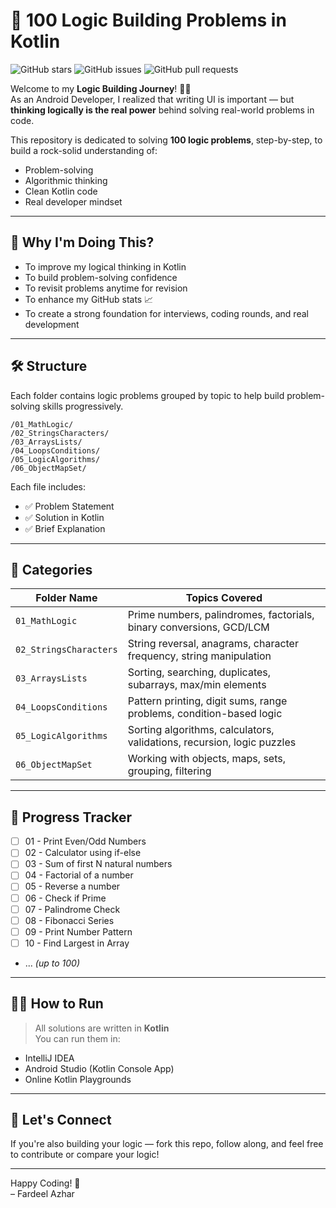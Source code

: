 # 🧠 100 Logic Building Problems in Kotlin

![GitHub stars](https://img.shields.io/github/stars/ChFardeelAzhar/100-Logic-Problems)
![GitHub issues](https://img.shields.io/github/issues/ChFardeelAzhar/100-Logic-Problems)
![GitHub pull requests](https://img.shields.io/github/issues-pr/ChFardeelAzhar/100-Logic-Problems)

Welcome to my **Logic Building Journey**! 👨‍💻  
As an Android Developer, I realized that writing UI is important — but **thinking logically is the real power** behind solving real-world problems in code.

This repository is dedicated to solving **100 logic problems**, step-by-step, to build a rock-solid understanding of:
- Problem-solving
- Algorithmic thinking
- Clean Kotlin code
- Real developer mindset

---

## 🚀 Why I'm Doing This?

- To improve my logical thinking in Kotlin
- To build problem-solving confidence
- To revisit problems anytime for revision
- To enhance my GitHub stats 📈
- To create a strong foundation for interviews, coding rounds, and real development

---

## 🛠 Structure

Each folder contains logic problems grouped by topic to help build problem-solving skills progressively.

```
/01_MathLogic/
/02_StringsCharacters/
/03_ArraysLists/
/04_LoopsConditions/
/05_LogicAlgorithms/
/06_ObjectMapSet/
```


Each file includes:
- ✅ Problem Statement
- ✅ Solution in Kotlin
- ✅ Brief Explanation

---

## 🧩 Categories

| Folder Name | Topics Covered |
|-------------|----------------|
| `01_MathLogic`         | Prime numbers, palindromes, factorials, binary conversions, GCD/LCM |
| `02_StringsCharacters` | String reversal, anagrams, character frequency, string manipulation |
| `03_ArraysLists`       | Sorting, searching, duplicates, subarrays, max/min elements |
| `04_LoopsConditions`   | Pattern printing, digit sums, range problems, condition-based logic |
| `05_LogicAlgorithms`   | Sorting algorithms, calculators, validations, recursion, logic puzzles |
| `06_ObjectMapSet`      | Working with objects, maps, sets, grouping, filtering |


---

## 📘 Progress Tracker

- [ ] 01 - Print Even/Odd Numbers  
- [ ] 02 - Calculator using if-else  
- [ ] 03 - Sum of first N natural numbers  
- [ ] 04 - Factorial of a number  
- [ ] 05 - Reverse a number  
- [ ] 06 - Check if Prime  
- [ ] 07 - Palindrome Check  
- [ ] 08 - Fibonacci Series  
- [ ] 09 - Print Number Pattern  
- [ ] 10 - Find Largest in Array  
- ... *(up to 100)*

---

## 🧑‍💻 How to Run

> All solutions are written in **Kotlin**  
> You can run them in:
- IntelliJ IDEA
- Android Studio (Kotlin Console App)
- Online Kotlin Playgrounds

---

## 🙌 Let's Connect

If you're also building your logic — fork this repo, follow along, and feel free to contribute or compare your logic!

---

Happy Coding! 🚀  
– Fardeel Azhar



